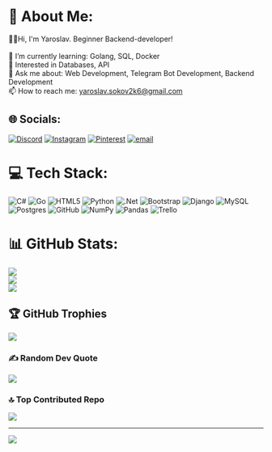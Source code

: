 # 💫 About Me:
👨‍💻Hi, I'm Yaroslav. Beginner Backend-developer!<br><br>🔭 I’m currently learning: Golang, SQL, Docker<br>🌱 Interested in Databases, API<br>💬 Ask me about: Web Development, Telegram Bot Development, Backend Development<br>📫 How to reach me: yaroslav.sokov2k6@gmail.com


## 🌐 Socials:
[![Discord](https://img.shields.io/badge/Discord-%237289DA.svg?logo=discord&logoColor=white)](https://discord.gg/fgrqzz1) [![Instagram](https://img.shields.io/badge/Instagram-%23E4405F.svg?logo=Instagram&logoColor=white)](https://instagram.com/fgrqzz1) [![Pinterest](https://img.shields.io/badge/Pinterest-%23E60023.svg?logo=Pinterest&logoColor=white)](https://pinterest.com/fgrqzz1) [![email](https://img.shields.io/badge/Email-D14836?logo=gmail&logoColor=white)](mailto:yaroslav.sokov2k6@gmail.com) 

# 💻 Tech Stack:
![C#](https://img.shields.io/badge/c%23-%23239120.svg?style=plastic&logo=csharp&logoColor=white) ![Go](https://img.shields.io/badge/go-%2300ADD8.svg?style=plastic&logo=go&logoColor=white) ![HTML5](https://img.shields.io/badge/html5-%23E34F26.svg?style=plastic&logo=html5&logoColor=white) ![Python](https://img.shields.io/badge/python-3670A0?style=plastic&logo=python&logoColor=ffdd54) ![.Net](https://img.shields.io/badge/.NET-5C2D91?style=plastic&logo=.net&logoColor=white) ![Bootstrap](https://img.shields.io/badge/bootstrap-%238511FA.svg?style=plastic&logo=bootstrap&logoColor=white) ![Django](https://img.shields.io/badge/django-%23092E20.svg?style=plastic&logo=django&logoColor=white) ![MySQL](https://img.shields.io/badge/mysql-4479A1.svg?style=plastic&logo=mysql&logoColor=white) ![Postgres](https://img.shields.io/badge/postgres-%23316192.svg?style=plastic&logo=postgresql&logoColor=white) ![GitHub](https://img.shields.io/badge/github-%23121011.svg?style=plastic&logo=github&logoColor=white) ![NumPy](https://img.shields.io/badge/numpy-%23013243.svg?style=plastic&logo=numpy&logoColor=white) ![Pandas](https://img.shields.io/badge/pandas-%23150458.svg?style=plastic&logo=pandas&logoColor=white) ![Trello](https://img.shields.io/badge/Trello-%23026AA7.svg?style=plastic&logo=Trello&logoColor=white)
# 📊 GitHub Stats:
![](https://github-readme-stats.vercel.app/api?username=fgrqzz1&theme=dark&hide_border=false&include_all_commits=false&count_private=false)<br/>
![](https://nirzak-streak-stats.vercel.app/?user=fgrqzz1&theme=dark&hide_border=false)<br/>
![](https://github-readme-stats.vercel.app/api/top-langs/?username=fgrqzz1&theme=dark&hide_border=false&include_all_commits=false&count_private=false&layout=compact)

## 🏆 GitHub Trophies
![](https://github-profile-trophy.vercel.app/?username=fgrqzz1&theme=tokyonight&no-frame=false&no-bg=false&margin-w=4)

### ✍️ Random Dev Quote
![](https://quotes-github-readme.vercel.app/api?type=horizontal&theme=tokyonight)

### 🔝 Top Contributed Repo
![](https://github-contributor-stats.vercel.app/api?username=fgrqzz1&limit=5&theme=tokyonight&combine_all_yearly_contributions=true)

---
[![](https://visitcount.itsvg.in/api?id=fgrqzz1&icon=0&color=0)](https://visitcount.itsvg.in)

<!-- Proudly created with GPRM ( https://gprm.itsvg.in ) -->

